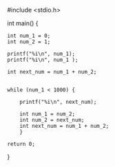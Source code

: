 #include <stdio.h>

int main() {

    int num_1 = 0;
    int num_2 = 1;
    
    printf("%i\n", num_1);
    printf("%i\n", num_1 );

    int next_num = num_1 + num_2;


    while (num_1 < 1000) {
       
        printf("%i\n", next_num);
    
        int num_1 = num_2;
        int num_2 = next_num;
        int next_num = num_1 + num_2;
        }
    
    return 0;
}

